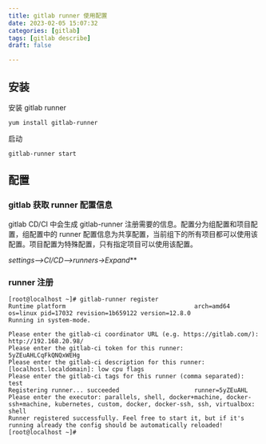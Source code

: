 ```yaml
---
title: gitlab runner 使用配置
date: 2023-02-05 15:07:32
categories: [gitlab]
tags: [gitlab describe]
draft: false

---
```


## 安装

安装 gitlab runner

```shell
yum install gitlab-runner
```

启动

```shell
gitlab-runner start
```

## 配置

### gitlab 获取 runner 配置信息

gitlab CD/CI 中会生成 gitlab-runner 注册需要的信息。配置分为组配置和项目配置，组配置中的 runner 配置信息为共享配置，当前组下的所有项目都可以使用该配置。项目配置为特殊配置，只有指定项目可以使用该配置。

*settings-->CI/CD-->runners->Expand***

### runner 注册

```shel
[root@localhost ~]# gitlab-runner register
Runtime platform                                    arch=amd64 os=linux pid=17032 revision=1b659122 version=12.8.0
Running in system-mode.                            
                                                   
Please enter the gitlab-ci coordinator URL (e.g. https://gitlab.com/):
http://192.168.20.98/
Please enter the gitlab-ci token for this runner:
5yZEuAHLCqFkQNQxWEHg
Please enter the gitlab-ci description for this runner:
[localhost.localdomain]: low cpu flags
Please enter the gitlab-ci tags for this runner (comma separated):
test
Registering runner... succeeded                     runner=5yZEuAHL
Please enter the executor: parallels, shell, docker+machine, docker-ssh+machine, kubernetes, custom, docker, docker-ssh, ssh, virtualbox:
shell
Runner registered successfully. Feel free to start it, but if it's running already the config should be automatically reloaded! 
[root@localhost ~]# 

```

